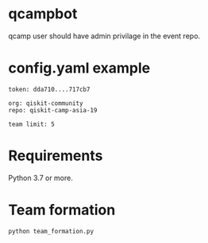 # qcampbot

qcamp user should have admin privilage in the event repo.

# config.yaml example
```
token: dda710....717cb7

org: qiskit-community
repo: qiskit-camp-asia-19

team limit: 5
```

# Requirements

Python 3.7 or more.

# Team formation

```
python team_formation.py
```
